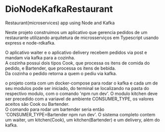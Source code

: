 # DioNodeKafkaRestaurant
Restaurant(microservices) app using Node and Kafka


Neste projeto construimos um aplicativo que gerencia pedidos de um restaurante utilizando arquitetura de microsserviços em Typescript usando express e node-rdkafka.  


O aplicativo waiter e o aplicativo delivery recebem pedidos via post e mandam via kafka para a cozinha.    
A cozinha possui dois tipos Cook, que processa os itens de comida do pedido, e Bartender, que processa os itens de bebida.  
Da cozinha o pedido retorna a quem o pediu via kafka.  


o projeto conta com um docker-compose para rodar o kafka e cada um de seu modulos pode ser iniciado, do terminal se localizando na pasta do respectivo modulo,
com o comando 'npm run dev'.
O modulo kitchen deve ser precedido com a variavel de ambiente CONSUMER_TYPE, os valores aceitos são Cook ou Bartender.  
O comando para rodar um bartender seria então 'CONSUMER_TYPE=Bartender npm run dev'. 
O sistema completo contem um waiter, um kitchen(Cook), um kitchen(Bartender) e um delivery, além do kafka.


